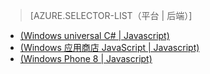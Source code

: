 ﻿> [AZURE.SELECTOR-LIST（平台 | 后端）]
- [(Windows universal C# | Javascript)](../articles/mobile-services-windows-store-dotnet-single-sign-on.md)
- [(Windows 应用商店 JavaScript | Javascript)](../articles/mobile-services-windows-store-javascript-single-sign-on.md)
- [(Windows Phone 8 | Javascript)](../articles/mobile-services-windows-phone-single-sign-on.md)

<!---HONumber=56-->